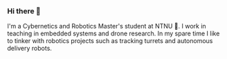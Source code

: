 ### Hi there 👋

I'm a Cybernetics and Robotics Master's student at NTNU 🤖. I work in teaching in embedded systems and drone research. In my spare time I like to tinker with robotics projects such as tracking turrets and autonomous delivery robots. 

<!--
**tordnat/tordnat** is a ✨ _special_ ✨ repository because its `README.md` (this file) appears on your GitHub profile.

Here are some ideas to get you started:

- 🔭 I’m currently working on ...
- 🌱 I’m currently learning ...
- 👯 I’m looking to collaborate on ...
- 🤔 I’m looking for help with ...
- 💬 Ask me about ...
- 📫 How to reach me: ...
- 😄 Pronouns: ...
- ⚡ Fun fact: ...
-->
